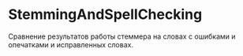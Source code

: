 # StemmingAndSpellChecking
Сравнение результатов работы стеммера на словах с ошибками и опечатками и исправленных словах.
